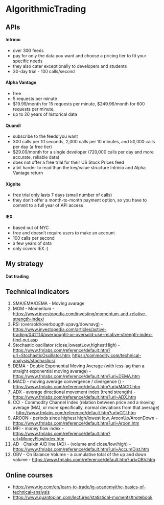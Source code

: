 # AlgorithmicTrading

## APIs

#### Intrinio
- over 300 feeds
- pay for only the data you want and choose a pricing tier to fit your specific needs
- they also cater exceptionally to developers and students
- 30-day trial - 100 calls/second

#### Alpha Vantage
- free
- 5 requests per minute
- $19.99/month for 15 requests per minute, $249.99/month for 600 requests per minute.
- up to 20 years of historical data

#### Quandl
- subscribe to the feeds you want
- 300 calls per 10 seconds, 2,000 calls per 10 minutes, and 50,000 calls per day (a free tier)
- $29.00/month for a single developer (720,000 calls per day and more accurate, reliable data)
- does not offer a free trial for their US Stock Prices feed
- a bit harder to read than the key/value structure Intrinio and Alpha Vantage return

#### Xignite
- free trial only lasts 7 days (small number of calls)
- they don’t offer a month-to-month payment option, so you have to commit to a full year of API access

#### IEX
- based out of NYC
- free and doesn’t require users to make an account
- 100 calls per second
- a few years of data 
- only covers IEX :(

## My strategy

#### Dat trading 

## Technical indicators

1) SMA/EMA/DEMA - Moving avarage
2) MOM - Momentum - https://www.investopedia.com/investing/momentum-and-relative-strength-index/
3) RSI (oversold/overbougth upavg/downavg) - https://www.investopedia.com/articles/active-trading/042114/overbought-or-oversold-use-relative-strength-index-find-out.asp
4) Stochastic oscillator (close,lowestLow,highestHigh) - https://www.fmlabs.com/reference/default.htm?url=StochasticOscillator.htm, https://commodity.com/technical-analysis/stochastics/
5) DEMA - Double Exponential Moving Average (with less lag than a straight exponential moving average) - https://www.fmlabs.com/reference/default.htm?url=DEMA.htm
6) MACD - moving average convergence / divergence () - https://www.fmlabs.com/reference/default.htm?url=MACD.htm
7) ADX - average directional movement index (trend strength) - https://www.fmlabs.com/reference/default.htm?url=ADX.htm
8) CCI - Commodity Channel Index (relation between price and a moving average (MA), or more specifically, normal deviations from that average) - http://www.fmlabs.com/reference/default.htm?url=CCI.htm
9) AROON - periods since highest high/lowest low, AroonUp/AroonDown - https://www.fmlabs.com/reference/default.htm?url=Aroon.htm
10) MFI - money flow index - https://www.fmlabs.com/reference/default.htm?url=MoneyFlowIndex.htm
11) AD -  Chaikin A/D line (AD) - (volume and close/low/high) - https://www.fmlabs.com/reference/default.htm?url=AccumDist.htm
12) OBV - On Balance Volume - a cumulative total of the up and down volume - https://www.fmlabs.com/reference/default.htm?url=OBV.htm

## Online courses

- https://www.ig.com/en/learn-to-trade/ig-academy/the-basics-of-technical-analysis
- https://www.quantopian.com/lectures/statistical-moments#notebook


